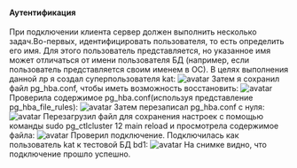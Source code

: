 #### Аутентификация
При подключении клиента сервер должен выполнить несколько задач.Во-первых, идентифицировать пользователя, то есть определить его имя. Для этого пользователь представляется, но указанное имя может отличаться от имени пользователя БД (например, если пользователь представляется своим именем в ОС).
В целях выполнения данной лр я создал суперпользователя kat:
![avatar](https://sun9-24.userapi.com/impg/Mg1ABDx3zMZcfAwwRmeLgX1F-2b8A_Q9i8sueg/M9j6mWiC1YI.jpg?size=619x135&quality=96&sign=9201715919e35b2ad8917220d9b14232&type=album)
Затем я сохранил файл pg_hba.conf, чтобы иметь возможность восстановить:
![avatar](https://sun9-east.userapi.com/sun9-33/s/v1/ig2/wPxaUEVCoJYTNrXbIowR9wP8nPybYz4R3Zez9VZp2uuP3YUtOpC4_Fto-kzF7351S05ekCq0z2yJ37-7B6TXXUil.jpg?size=677x32&quality=96&type=album)
Проверила содержимое pg_hba.conf(используя представление pg_hba_file_rules):
![avatar](https://sun9-10.userapi.com/impg/vupbUl0RSJudUqEKEnHUAbVnVX5Nud7OdA_ZVQ/RGb0KFI4Zrw.jpg?size=594x189&quality=96&sign=562641d0ade742f8cc0ca4a408636e7f&type=album)
Затем перезаписал pg_hba.conf с нуля:
![avatar](https://sun9-west.userapi.com/sun9-62/s/v1/ig2/y8qUrN5B9vbdaGT-P7XlONLvDK-NciE9TFcFAlR27CveCaDMWgJZe24qNc5CiFkhPlhRD48j3N-Dy44QaU0A3pOL.jpg?size=560x134&quality=96&type=album)
Перезагрузил файл для сохранения настроек с помощью команды sudo pg_ctlcluster 12 main reload и просмотрела содержимое файла:
![avatar](https://sun9-west.userapi.com/sun9-4/s/v1/ig2/JVQEi61BQnhHEQWDei-Yvcu3HMzBHV5xciLXNl5TvE6_iK_J9QjcoUZS0ICRa7i9ZP7C5ue6b41A8EaRa9ZC4YmF.jpg?size=590x225&quality=96&type=album)
Проверил подключение. Подключилась как пользователь kat к тестовой БД bd1:
![avatar](https://sun9-87.userapi.com/impg/qawpIlDhDBnnmI54_-NW6SS7gIBiPwn0AcDSvg/hxeZkMYj5Kg.jpg?size=805x69&quality=96&sign=d37360eefe412a35b9ae69c3a497e24a&type=album)
На снимке видно, что подключение прошло успешно.

